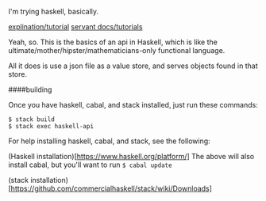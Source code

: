 I'm trying haskell, basically.

[explination/tutorial](http://www.arow.info/blog/posts/2015-07-10-servant-intro.html)
[servant docs/tutorials](http://haskell-servant.github.io/tutorial/)

Yeah, so.
This is the basics of an api in Haskell, which is like the ultimate/mother/hipster/mathematicians-only functional language.

All it does is use a json file as a value store, and serves objects found in that store.

####building

Once you have haskell, cabal, and stack installed, just run these commands:
```
$ stack build
$ stack exec haskell-api
```

For help installing haskell, cabal, and stack, see the following:

(Haskell installation)[https://www.haskell.org/platform/]
The above will also install cabal, but you'll want to run
`$ cabal update`

(stack installation)[https://github.com/commercialhaskell/stack/wiki/Downloads]
